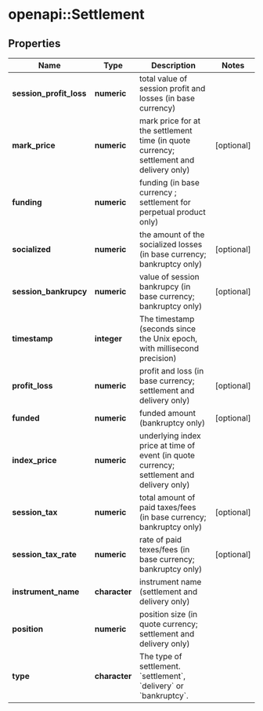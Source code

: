 # openapi::Settlement

## Properties
Name | Type | Description | Notes
------------ | ------------- | ------------- | -------------
**session_profit_loss** | **numeric** | total value of session profit and losses (in base currency) | 
**mark_price** | **numeric** | mark price for at the settlement time (in quote currency; settlement and delivery only) | [optional] 
**funding** | **numeric** | funding (in base currency ; settlement for perpetual product only) | 
**socialized** | **numeric** | the amount of the socialized losses (in base currency; bankruptcy only) | [optional] 
**session_bankrupcy** | **numeric** | value of session bankrupcy (in base currency; bankruptcy only) | [optional] 
**timestamp** | **integer** | The timestamp (seconds since the Unix epoch, with millisecond precision) | 
**profit_loss** | **numeric** | profit and loss (in base currency; settlement and delivery only) | [optional] 
**funded** | **numeric** | funded amount (bankruptcy only) | [optional] 
**index_price** | **numeric** | underlying index price at time of event (in quote currency; settlement and delivery only) | 
**session_tax** | **numeric** | total amount of paid taxes/fees (in base currency; bankruptcy only) | [optional] 
**session_tax_rate** | **numeric** | rate of paid texes/fees (in base currency; bankruptcy only) | [optional] 
**instrument_name** | **character** | instrument name (settlement and delivery only) | 
**position** | **numeric** | position size (in quote currency; settlement and delivery only) | 
**type** | **character** | The type of settlement. &#x60;settlement&#x60;, &#x60;delivery&#x60; or &#x60;bankruptcy&#x60;. | 


